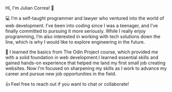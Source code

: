 Hi, I'm Julian Correa! 👋

💻 I’m a self-taught programmer and lawyer who ventured into the world of web development. I’ve been into coding since I was a teenager, and I’ve finally committed to pursuing it more seriously. While I really enjoy programming, I’m also interested in working with tech solutions down the line, which is why I would like to explore engineering in the future.

🧰 I learned the basics from The Odin Project course, which provided me with a solid foundation in web development.I learned essential skills and gained hands-on experience that helped me land my first small job creating websites. Now I'm focused on sharpening my skills as I work to advance my career and pursue new job opportunities in the field.

👍 Feel free to reach out if you want to chat or collaborate!
